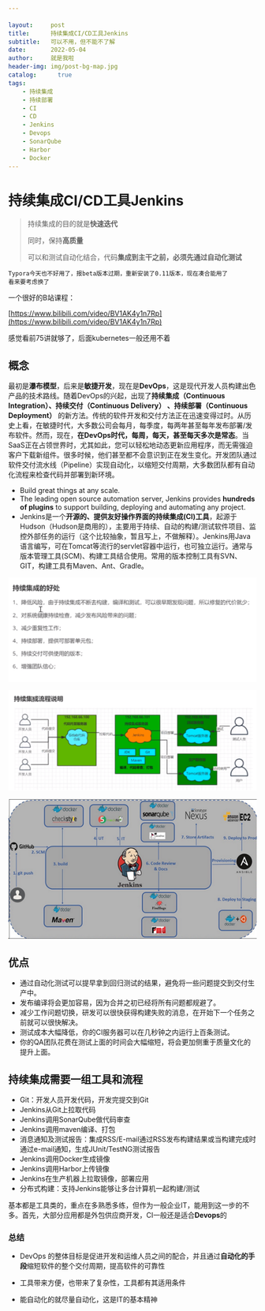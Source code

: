 ```yaml
---

layout:     post
title:      持续集成CI/CD工具Jenkins
subtitle:   可以不用，但不能不了解
date:       2022-05-04
author:     就是我啦
header-img: img/post-bg-map.jpg
catalog: 	  true
tags:
    - 持续集成    
    - 持续部署        
    - CI      
    - CD
    - Jenkins    
    - Devops
    - SonarQube
    - Harbor
    - Docker
---
```


# 持续集成CI/CD工具Jenkins

> 持续集成的目的就是**快速迭代**
>
> 同时，保持**高质量**
>
> 可以和测试自动化结合，代码**集成到主干之前，必须先通过自动化测试**

```yacas
Typora今天也不好用了，报beta版本过期，重新安装了0.11版本，现在凑合能用了
看来要考虑换了
```

一个很好的B站课程：

[https://www.bilibili.com/video/BV1AK4y1n7Rp](https://www.bilibili.com/video/BV1AK4y1n7Rp)

感觉看前75讲就够了，后面kubernetes一般还用不着

## 概念

最初是**瀑布模型**，后来是**敏捷开发**，现在是**DevOps**，这是现代开发人员构建出色产品的技术路线。随着DevOps的兴起，出现了**持续集成（Continuous Integration）、持续交付（Continuous Delivery） 、持续部署（Continuous Deployment）** 的新方法。传统的软件开发和交付方法正在迅速变得过时。从历史上看，在敏捷时代，大多数公司会每月，每季度，每两年甚至每年发布部署/发布软件。然而，现在，**在DevOps时代，每周，每天，甚至每天多次是常态**。当SaaS正在占领世界时，尤其如此，您可以轻松地动态更新应用程序，而无需强迫客户下载新组件。很多时候，他们甚至都不会意识到正在发生变化。开发团队通过软件交付流水线（Pipeline）实现自动化，以缩短交付周期，大多数团队都有自动化流程来检查代码并部署到新环境。



* Build great things at any scale.
* The leading open source automation server, Jenkins provides **hundreds of plugins** to support building, deploying and automating any project.
* Jenkins是一个**开源的、提供友好操作界面的持续集成(CI)工具**，起源于Hudson（Hudson是商用的），主要用于持续、自动的构建/测试软件项目、监控外部任务的运行（这个比较抽象，暂且写上，不做解释）。Jenkins用Java语言编写，可在Tomcat等流行的servlet容器中运行，也可独立运行。通常与版本管理工具(SCM)、构建工具结合使用。常用的版本控制工具有SVN、GIT，构建工具有Maven、Ant、Gradle。

![image-20220429173008754](/img/images/image-20220429173008754.png)

![image-20220429173838602](/img/images/image-20220429173838602.png)

![img](/img/images/20192451-376effcf69f2581d.png)

## 优点
* 通过自动化测试可以提早拿到回归测试的结果，避免将一些问题提交到交付生产中。
* 发布编译将会更加容易，因为合并之初已经将所有问题都规避了。
* 减少工作问题切换，研发可以很快获得构建失败的消息，在开始下一个任务之前就可以很快解决。
* 测试成本大幅降低，你的CI服务器可以在几秒钟之内运行上百条测试。
* 你的QA团队花费在测试上面的时间会大幅缩短，将会更加侧重于质量文化的提升上面。

## 持续集成需要一组工具和流程

* Git：开发人员开发代码，开发完提交到Git
* Jenkins从Git上拉取代码
* Jenkins调用SonarQube做代码审查
* Jenkins调用maven编译、打包
* 消息通知及测试报告：集成RSS/E-mail通过RSS发布构建结果或当构建完成时通过e-mail通知，生成JUnit/TestNG测试报告
* Jenkins调用Docker生成镜像
* Jenkins调用Harbor上传镜像
* Jenkins在生产机器上拉取镜像，部署应用
* 分布式构建：支持Jenkins能够让多台计算机一起构建/测试

基本都是工具类的，重点在多熟悉多练，但作为一般企业IT，能用到这一步的不多。首先，大部分应用都是外包供应商开发，CI一般还是适合**Devops**的

### 总结

- DevOps 的整体目标是促进开发和运维人员之间的配合，并且通过**自动化的手段**缩短软件的整个交付周期，提高软件的可靠性

- 工具带来方便，也带来了复杂性，工具都有其适用条件

- 能自动化的就尽量自动化，这是IT的基本精神

  
